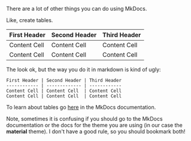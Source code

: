 There are a lot of other things you can do using MkDocs. 

Like, create tables. 

First Header | Second Header | Third Header
------------ | ------------- | ------------
Content Cell | Content Cell  | Content Cell
Content Cell | Content Cell  | Content Cell

The look ok, but the way you do it in markdown is kind of ugly: 

```
First Header | Second Header | Third Header
------------ | ------------- | ------------
Content Cell | Content Cell  | Content Cell
Content Cell | Content Cell  | Content Cell
```

To learn about tables go <a href="https://www.mkdocs.org/user-guide/writing-your-docs/#tables" target="_blank">here</a> in the MkDocs documentation.

Note, sometimes it is confusing if you should go to the MkDocs documentation or the docs for the theme you are using (in our case the **material** theme). I don't have a good rule, so you should bookmark both!


